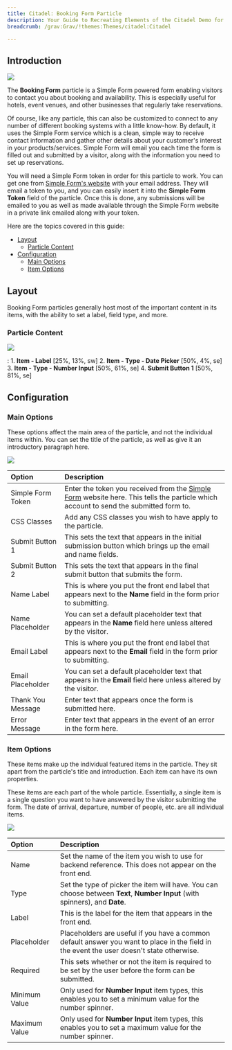 ```yaml
---
title: Citadel: Booking Form Particle
description: Your Guide to Recreating Elements of the Citadel Demo for Grav
breadcrumb: /grav:Grav/!themes:Themes/citadel:Citadel

---
```


## Introduction

![](assets/particle_booking1.jpg)

The **Booking Form** particle is a Simple Form powered form enabling visitors to contact you about booking and availability. This is especially useful for hotels, event venues, and other businesses that regularly take reservations.

Of course, like any particle, this can also be customized to connect to any number of different booking systems with a little know-how. By default, it uses the Simple Form service which is a clean, simple way to receive contact information and gather other details about your customer's interest in your products/services. Simple Form will email you each time the form is filled out and submitted by a visitor, along with the information you need to set up reservations.

You will need a Simple Form token in order for this particle to work. You can get one from [Simple Form's website](https://getsimpleform.com/) with your email address. They will email a token to you, and you can easily insert it into the **Simple Form Token** field of the particle. Once this is done, any submissions will be emailed to you as well as made available through the Simple Form website in a private link emailed along with your token.

Here are the topics covered in this guide:

* [Layout](#layout)
    - [Particle Content](#particle-content)
* [Configuration](#configuration)
    - [Main Options](#main-options)
    - [Item Options](#item-options)

## Layout

Booking Form particles generally host most of the important content in its items, with the ability to set a label, field type, and more.

### Particle Content

![](assets/particle_booking1.jpg)

:   1. **Item - Label** [25%, 13%, sw]
    2. **Item - Type - Date Picker** [50%, 4%, se]
    3. **Item - Type - Number Input** [50%, 61%, se]
    4. **Submit Button 1** [50%, 81%, se]

## Configuration

### Main Options 

These options affect the main area of the particle, and not the individual items within. You can set the title of the particle, as well as give it an introductory paragraph here.

![](assets/particle_booking2.jpg)

| Option            | Description                                                                                                                                                        |
| :-----            | :-----                                                                                                                                                             |
| Simple Form Token | Enter the token you received from the [Simple Form](https://getsimpleform.com/) website here. This tells the particle which account to send the submitted form to. |
| CSS Classes       | Add any CSS classes you wish to have apply to the particle.                                                                                                        |
| Submit Button 1   | This sets the text that appears in the initial submission button which brings up the email and name fields.                                                        |
| Submit Button 2   | This sets the text that appears in the final submit button that submits the form.                                                                                  |
| Name Label        | This is where you put the front end label that appears next to the **Name** field in the form prior to submitting.                                                 |
| Name Placeholder  | You can set a default placeholder text that appears in the **Name** field here unless altered by the visitor.                                                      |
| Email Label       | This is where you put the front end label that appears next to the **Email** field in the form prior to submitting.                                                |
| Email Placeholder | You can set a default placeholder text that appears in the **Email** field here unless altered by the visitor.                                                     |
| Thank You Message | Enter text that appears once the form is submitted here.                                                                                                           |
| Error Message     | Enter text that appears in the event of an error in the form here.                                                                                                 |

### Item Options

These items make up the individual featured items in the particle. They sit apart from the particle's title and introduction. Each item can have its own properties. 

These items are each part of the whole particle. Essentially, a single item is a single question you want to have answered by the visitor submitting the form. The date of arrival, departure, number of people, etc. are all individual items.

![](assets/particle_booking3.jpg)

| Option        | Description                                                                                                                               |
| :-----        | :-----                                                                                                                                    |
| Name          | Set the name of the item you wish to use for backend reference. This does not appear on the front end.                                    |
| Type          | Set the type of picker the item will have. You can choose between **Text**, **Number Input** (with spinners), and **Date**.               |
| Label         | This is the label for the item that appears in the front end.                                                                             |
| Placeholder   | Placeholders are useful if you have a common default answer you want to place in the field in the event the user doesn't state otherwise. |
| Required      | This sets whether or not the item is required to be set by the user before the form can be submitted.                                     |
| Minimum Value | Only used for **Number Input** item types, this enables you to set a minimum value for the number spinner.                                |
| Maximum Value | Only used for **Number Input** item types, this enables you to set a maximum value for the number spinner.                                |


